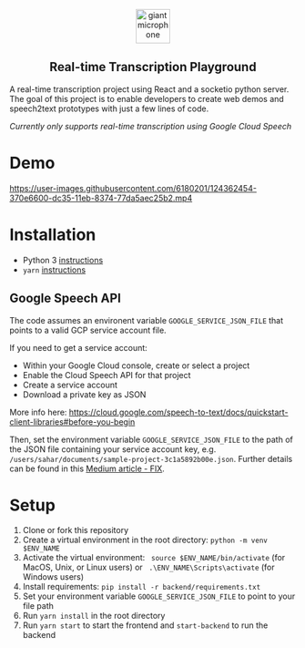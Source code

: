 <p align="center">
  <img width="60px" src="https://user-images.githubusercontent.com/6180201/124313197-cc93f200-db70-11eb-864a-fc65765fc038.png" alt="giant microphone"/><br/>
  <h2 align="center">Real-time Transcription Playground</h2>
</p>

A real-time transcription project using React and a socketio python server. The goal of this project is to enable developers to create web demos and speech2text prototypes with just a few lines of code.

*Currently only supports real-time transcription using Google Cloud Speech*

# Demo
https://user-images.githubusercontent.com/6180201/124362454-370e6600-dc35-11eb-8374-77da5aec25b2.mp4


# Installation
* Python 3 [instructions](https://realpython.com/installing-python/)
* `yarn` [instructions](https://classic.yarnpkg.com/en/docs/install/#mac-stable)

## Google Speech API
The code assumes an environent variable `GOOGLE_SERVICE_JSON_FILE` that points to a valid GCP service account file.

If you need to get a service account:
  - Within your Google Cloud console, create or select a project
  - Enable the Cloud Speech API for that project
  - Create a service account
  - Download a private key as JSON

More info here: https://cloud.google.com/speech-to-text/docs/quickstart-client-libraries#before-you-begin<br/>

Then, set the environment variable `GOOGLE_SERVICE_JSON_FILE` to the path of the JSON file containing your service account key, e.g. `/users/sahar/documents/sample-project-3c1a5892b00e.json`. Further details can be found in this [Medium article - FIX]().

# Setup
1. Clone or fork this repository
2. Create a virtual environment in the root directory: `python -m venv $ENV_NAME`
3. Activate the virtual environment: ` source $ENV_NAME/bin/activate` (for MacOS, Unix, or Linux users) or ` .\ENV_NAME\Scripts\activate` (for Windows users)
4. Install requirements: `pip install -r backend/requirements.txt`
5. Set your environment variable `GOOGLE_SERVICE_JSON_FILE` to point to your file path
6. Run `yarn install` in the root directory
7. Run `yarn start` to start the frontend and `start-backend` to run the backend
